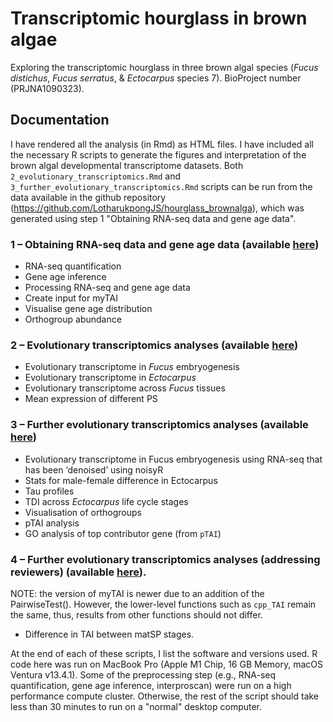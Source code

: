 # Transcriptomic hourglass in brown algae
Exploring the transcriptomic hourglass in three brown algal species (_Fucus distichus_, _Fucus serratus_, & _Ectocarpus_ species 7). BioProject number (PRJNA1090323).

## Documentation
I have rendered all the analysis (in Rmd) as HTML files. I have included all the necessary R scripts to generate the figures and interpretation of the brown algal developmental transcriptome datasets. Both `2_evolutionary_transcriptomics.Rmd` and `3_further_evolutionary_transcriptomics.Rmd` scripts can be run from the data available in the github repository (https://github.com/LotharukpongJS/hourglass_brownalga), which was generated using step 1 "Obtaining RNA-seq data and gene age data".

### 1 – Obtaining RNA-seq data and gene age data (available [here](https://lotharukpongjs.github.io/hourglass_brownalga/1_preprocessing.html))
* RNA-seq quantification
* Gene age inference
* Processing RNA-seq and gene age data 
* Create input for myTAI
* Visualise gene age distribution
* Orthogroup abundance

### 2 – Evolutionary transcriptomics analyses (available [here](https://lotharukpongjs.github.io/hourglass_brownalga/2_evolutionary_transcriptomics.html))
* Evolutionary transcriptome in _Fucus_ embryogenesis
* Evolutionary transcriptome in _Ectocarpus_
* Evolutionary transcriptome across _Fucus_ tissues
* Mean expression of different PS

### 3 – Further evolutionary transcriptomics analyses (available [here](https://lotharukpongjs.github.io/hourglass_brownalga/3_further_evolutionary_transcriptomics.html))
* Evolutionary transcriptome in Fucus embryogenesis using RNA-seq that has been ‘denoised’ using noisyR
* Stats for male-female difference in Ectocarpus
* Tau profiles
* TDI across _Ectocarpus_ life cycle stages
* Visualisation of orthogroups
* pTAI analysis
* GO analysis of top contributor gene (from `pTAI`)

### 4 – Further evolutionary transcriptomics analyses (addressing reviewers) (available [here](https://lotharukpongjs.github.io/hourglass_brownalga/4_address_reviewer_comments.html)). 
NOTE: the version of myTAI is newer due to an addition of the PairwiseTest(). However, the lower-level functions such as `cpp_TAI` remain the same, thus, results from other functions should not differ.

* Difference in TAI between matSP stages.

At the end of each of these scripts, I list the software and versions used. R code here was run on MacBook Pro (Apple M1 Chip, 16 GB Memory, macOS Ventura v13.4.1). Some of the preprocessing step (e.g., RNA-seq quantification, gene age inference, interproscan) were run on a high performance compute cluster. Otherwise, the rest of the script should take less than 30 minutes to run on a "normal" desktop computer.
